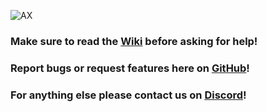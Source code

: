 ![AX](https://github.com/user-attachments/assets/bf03addb-20c6-41a7-bf0e-8abfe2eee3eb)
### Make sure to read the [Wiki](https://docs.artillex-studios.com/welcome.html) before asking for help!
### Report bugs or request features here on [GitHub](https://github.com/Artillex-Studios/Issues/issues)!
### For anything else please contact us on [Discord](https://dc.artillex-studios.com/)!
